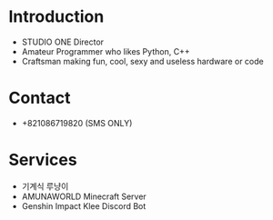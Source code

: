 # Introduction
- STUDIO ONE Director
- Amateur Programmer who likes Python, C++
- Craftsman making fun, cool, sexy and useless hardware or code

# Contact
- +821086719820 (SMS ONLY)

# Services
- 기계식 루냥이
- AMUNAWORLD Minecraft Server
- Genshin Impact Klee Discord Bot
